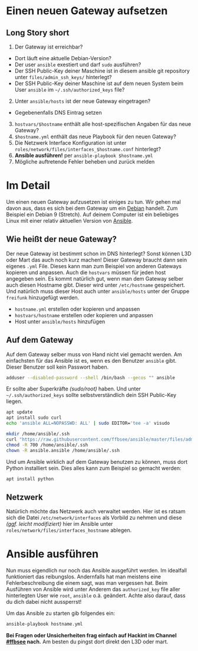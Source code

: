 Einen neuen Gateway aufsetzen
=============================

Long Story short
----------------

 1. Der Gateway ist erreichbar?
  + Dort läuft eine aktuelle Debian-Version?
  + Der user `ansible` exestiert und darf `sudo` ausführen?
  + Der SSH Public-Key deiner Maschine ist in diesem ansible git repository unter `files/admin_ssh_keys/` hinterlegt?
  + Der SSH Public-Key deiner Maschine ist auf dem neuen System beim User `ansible` im `~/.ssh/authorized_keys` file?
 2. Unter `ansible/hosts` ist der neue Gateway eingetragen?
  + Gegebenenfalls DNS Eintrag setzen
 3. `hostvars/$hostname` enthält alle host-spezifischen Angaben für das neue Gateway?
 4. `$hostname.yml` enthält das neue Playbook für den neuen Gateway?
 5. Die Netzwerk Interface Konfiguration ist unter ``roles/network/files/interfaces_$hostname.conf`` hinterlegt?
 6. **Ansible ausführen!** per `ansible-playbook $hostname.yml`
 7. Mögliche auftretende Fehler beheben und zurück melden


Im Detail
=========

Um einen neuen Gateway aufzusetzen ist einiges zu tun. Wir gehen mal davon aus, dass es sich bei dem Gateway um ein [Debian](https://www.debian.org) handelt. Zum Beispiel ein Debian 9 (Stretch). Auf deinem Computer ist ein beliebiges Linux mit einer relativ aktuellen Version von [Ansible](https://ansible.org/).


Wie heißt der neue Gateway?
---------------------------

Der neue Gateway ist bestimmt schon im DNS hinterlegt? Sonst können L3D oder Mart das auch noch kurz machen! Dieser Gateway braucht dann sein eigenes `.yml` File. Dieses kann man zum Beispiel von anderen Gateways kopieren und anpassen. Auch die `hostvars` müssen für jeden host angegeben sein. Es kommt natürlich gut, wenn man dem Gateway selber auch diesen Hostname gibt. Dieser wird unter `/etc/hostname` gespeichert. Und natürlich muss dieser Host auch unter `ansible/hosts` unter der Gruppe `freifunk` hinzugefügt werden.

 * `hostname.yml` erstellen oder kopieren und anpassen
 * `hostvars/hostname` erstellen oder kopieren und anpassen
 * Host unter `ansible/hosts` hinzufügen


Auf dem Gateway
---------------

Auf dem Gateway selber muss von Hand nicht viel gemacht werden. Am einfachsten für das Ansible ist es, wenn es den Benutzer `ansible` gibt. Dieser Benutzer soll kein Passwort haben.

```bash
adduser --disabled-password --shell /bin/bash --gecos "" ansible
```

Er sollte aber Superkräfte *(sudo/root)* haben. Und unter `~/.ssh/authorized_keys` sollte selbstverständlich dein SSH Public-Key liegen.

```bash
apt update
apt install sudo curl
echo 'ansible ALL=NOPASSWD: ALL' | sudo EDITOR='tee -a' visudo

mkdir /home/ansible/.ssh
curl "https://raw.githubusercontent.com/ffbsee/ansible/master/files/admin_ssh_keys/l3d_id.pub" > /home/ansible/.ssh/authorized_keys # Add your SSH Key
chmod -R 700 /home/ansible/.ssh
chown -R ansible.ansible /home/ansible/.ssh
```

Und um Ansible wirklich auf dem Gateway benutzen zu können, muss dort Python installiert sein. Dies alles kann zum Beispiel so gemacht werden:

```bash
apt install python
```

Netzwerk
--------

Natürlich möchte das Netzwerk auch verwaltet werden. Hier ist es ratsam sich die Datei ``/etc/network/interfaces`` als Vorbild zu nehmen und diese *(ggf. leicht modifiziert)* hier im Ansible unter ``roles/network/files/interfaces_hostname`` ablegen.


Ansible ausführen
=================

Nun muss eigendlich nur noch das Ansible ausgeführt werden. Im idealfall funktioniert das reibungslos. Andernfalls hat man meistens eine Fehlerbeschreibung die einem sagt, was man vergessen hat. Beim Ausführen von Ansible wird unter Anderem das `authorized_key` file aller hinterlegten User wie `root`, `ansible` o.ä. geändert. Achte also darauf, dass du dich dabei nicht aussperrst!

Um das Ansible zu starten gib folgendes ein:

```bash
ansible-playbook hostname.yml
```

**Bei Fragen oder Unsicherheiten frag einfach auf Hackint im Channel [#ffbsee](https://webirc.hackint.org/#irc://irc.hackint.org/#ffbsee) nach.** Am besten du pingst dort direkt den L3D oder mart.
